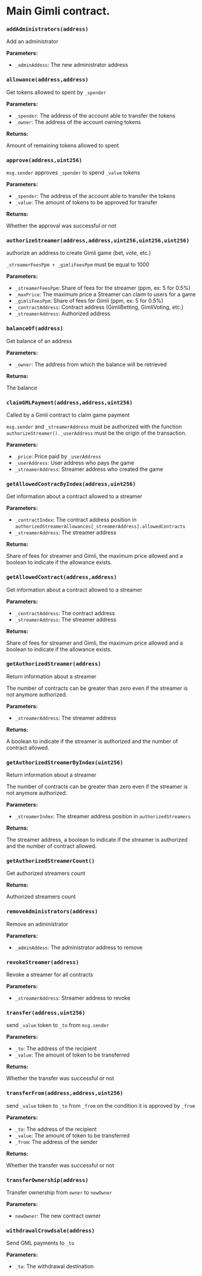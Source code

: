 # Main Gimli contract.

### `addAdministrators(address)`

Add an administrator

**Parameters:**

  - `_adminAddess`: The new administrator address

### `allowance(address,address)`

Get tokens allowed to spent by `_spender`

**Parameters:**

  - `_spender`: The address of the account able to transfer the tokens
  - `_owner`: The address of the account owning tokens

**Returns:**

Amount of remaining tokens allowed to spent

### `approve(address,uint256)`

`msg.sender` approves `_spender` to spend `_value` tokens

**Parameters:**

  - `_spender`: The address of the account able to transfer the tokens
  - `_value`: The amount of tokens to be approved for transfer

**Returns:**

Whether the approval was successful or not

### `authorizeStreamer(address,address,uint256,uint256,uint256)`

authorize an address to create Gimli game (bet, vote, etc.)

`_streamerFeesPpm + _gimliFeesPpm` must be equal to 1000

**Parameters:**

  - `_streamerFeesPpm`: Share of fees for the streamer (ppm, ex: 5 for 0.5%)
  - `_maxPrice`: The maximum price a Streamer can claim to users for a game
  - `_gimliFeesPpm`: Share of fees for Gimli (ppm, ex: 5 for 0.5%)
  - `_contractAddress`: Contract address (GimliBetting, GimliVoting, etc.)
  - `_streamerAddress`: Authorized address

### `balanceOf(address)`

Get balance of an address

**Parameters:**

  - `_owner`: The address from which the balance will be retrieved

**Returns:**

The balance

### `claimGMLPayment(address,address,uint256)`

Called by a Gimli contract to claim game payment

`msg.sender` and `_streamerAddress` must be authorized with the function `authorizeStreamer()`. `_userAddress` must be the origin of the transaction.

**Parameters:**

  - `_price`: Price paid by `_userAddress`
  - `_userAddress`: User address who pays the game
  - `_streamerAddress`: Streamer address who created the game

### `getAllowedContracByIndex(address,uint256)`

Get information about a contract allowed to a streamer

**Parameters:**

  - `_contractIndex`: The contract address position in `authorizedStreamerAllowances[_streamerAddress].allowedContracts`
  - `_streamerAddress`: The streamer address

**Returns:**

Share of fees for streamer and Gimli, the maximum price allowed and a boolean to indicate if the allowance exists.

### `getAllowedContract(address,address)`

Get information about a contract allowed to a streamer

**Parameters:**

  - `_contractAddress`: The contract address
  - `_streamerAddress`: The streamer address

**Returns:**

Share of fees for streamer and Gimli, the maximum price allowed and a boolean to indicate if the allowance exists.

### `getAuthorizedStreamer(address)`

Return information about a streamer

The number of contracts can be greater than zero even if the streamer is not anymore authorized.

**Parameters:**

  - `_streamerAddress`: The streamer address

**Returns:**

A boolean to indicate if the streamer is authorized and the number of contract allowed.

### `getAuthorizedStreamerByIndex(uint256)`

Return information about a streamer

The number of contracts can be greater than zero even if the streamer is not anymore authorized.

**Parameters:**

  - `_streamerIndex`: The streamer address position in `authorizedStreamers`

**Returns:**

The streamer address, a boolean to indicate if the streamer is authorized and the number of contract allowed.

### `getAuthorizedStreamerCount()`

Get authorized streamers count

**Returns:**

Authorized streamers count

### `removeAdministrators(address)`

Remove an administrator

**Parameters:**

  - `_adminAddess`: The administrator address to remove

### `revokeStreamer(address)`

Revoke a streamer for all contracts

**Parameters:**

  - `_streamerAddress`: Streamer address to revoke

### `transfer(address,uint256)`

send `_value` token to `_to` from `msg.sender`

**Parameters:**

  - `_to`: The address of the recipient
  - `_value`: The amount of token to be transferred

**Returns:**

Whether the transfer was successful or not

### `transferFrom(address,address,uint256)`

send `_value` token to `_to` from `_from` on the condition it is approved by `_from`

**Parameters:**

  - `_to`: The address of the recipient
  - `_value`: The amount of token to be transferred
  - `_from`: The address of the sender

**Returns:**

Whether the transfer was successful or not

### `transferOwnership(address)`

Transfer ownership from `owner` to `newOwner`

**Parameters:**

  - `newOwner`: The new contract owner

### `withdrawalCrowdsale(address)`

Send GML payments  to `_to`

**Parameters:**

  - `_to`: The withdrawal destination

